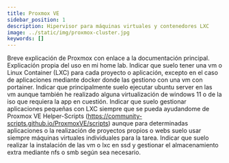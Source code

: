 ```yaml
---
title: Proxmox VE
sidebar_position: 1
description: Hipervisor para máquinas virtuales y contenedores LXC
image: ../static/img/proxmox-cluster.jpg
keywords: []
---
```


Breve explicación de Proxmox con enlace a la documentación principal.
Explicación propia del uso en mi home lab.
Indicar que suelo tener una vm o Linux Container (LXC) para cada proyecto o aplicación, excepto en el caso de aplicaciones mediante docker donde las gestiono con una vm con portainer.
Indicar que principalmente suelo ejecutar ubuntu server en las vm aunque también he realizado alguna virtualización de windows 11 o de la iso que requiera la app en cuestión.
Indicar que suelo gestionar aplicaciones pequeñas con LXC siempre que se pueda ayudandome de Proxmox VE Helper-Scripts (https://community-scripts.github.io/ProxmoxVE/scripts) aunque para determinadas aplicaciones o la realización de proyectos propios o webs suelo usar siempre máquinas virtuales individuales para la tarea.
Indicar que suelo realizar la instalación de las vm o lxc en ssd y gestionar el almacenamiento extra mediante nfs o smb según sea necesario.